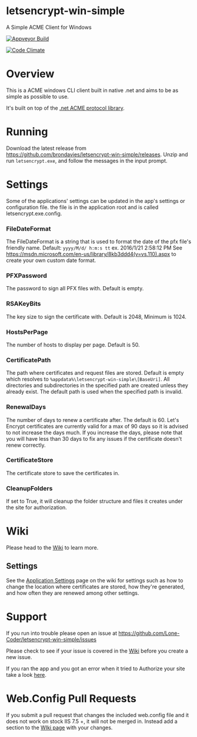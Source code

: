 # letsencrypt-win-simple
A Simple ACME Client for Windows

[![Appveyor Build](https://ci.appveyor.com/api/projects/status/8eoftpjpyyja2j7p?svg=true)](https://codeclimate.com/github/brondavies/letsencrypt-win-simple)

[![Code Climate](https://codeclimate.com/github/brondavies/letsencrypt-win-simple.png)](https://ci.appveyor.com/project/brondavies/letsencrypt-win-simple/build/artifacts)

# Overview

This is a ACME windows CLI client built in native .net and aims to be as simple as possible to use.

It's built on top of the [.net ACME protocol library](https://github.com/ebekker/ACMESharp).

# Running

Download the latest release from https://github.com/brondavies/letsencrypt-win-simple/releases. Unzip and run `letsencrypt.exe`, and follow the messages in the input prompt.

# Settings

Some of the applications' settings can be updated in the app's settings or configuration file. the file is in the application root and is called letsencrypt.exe.config.

### FileDateFormat

The FileDateFormat is a string that is used to format the date of the pfx file's friendly name.
Default: ```yyyy/M/d/ h:m:s tt``` ex. 2016/1/21 2:58:12 PM
See https://msdn.microsoft.com/en-us/library/8kb3ddd4(v=vs.110).aspx to create your own custom date format.

### PFXPassword

The password to sign all PFX files with. Default is empty.

### RSAKeyBits

The key size to sign the certificate with. Default is 2048, Minimum is 1024.

### HostsPerPage

The number of hosts to display per page. Default is 50.

### CertificatePath

The path where certificates and request files are stored.
Default is empty which resolves to `%appdata%\letsencrypt-win-simple\[BaseUri]`.
All directories and subdirectories in the specified path are created unless they already exist.
The default path is used when the specified path is invalid.

### RenewalDays

The number of days to renew a certificate after.
The default is 60. Let's Encrypt certificates are currently valid for a max of 90 days so it is advised to not increase the days much.
If you increase the days, please note that you will have less than 30 days to fix any issues if the certificate doesn't renew correctly.

### CertificateStore

The certificate store to save the certificates in.

### CleanupFolders

If set to True, it will cleanup the folder structure and files it creates under the site for authorization.

# Wiki

Please head to the [Wiki](https://github.com/Lone-Coder/letsencrypt-win-simple/wiki) to learn more.

## Settings

See the [Application Settings](https://github.com/Lone-Coder/letsencrypt-win-simple/wiki/Application-Settings) page on the wiki for settings such as how to change the location where certificates are stored, how they're generated, and how often they are renewed among other settings.

# Support

If you run into trouble please open an issue at https://github.com/Lone-Coder/letsencrypt-win-simple/issues

Please check to see if your issue is covered in the [Wiki](https://github.com/Lone-Coder/letsencrypt-win-simple/wiki) before you create a new issue.

If you ran the app and you got an error when it tried to Authorize your site take a look [here](https://github.com/Lone-Coder/letsencrypt-win-simple/wiki/web.config).

# Web.Config Pull Requests

If you submit a pull request that changes the included web.config file and it does not work on stock IIS 7.5 +, it will not be merged in. Instead add a section to the [WIki page](https://github.com/Lone-Coder/letsencrypt-win-simple/wiki/web.config) with your changes.
